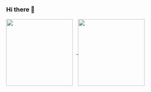 ### Hi there 👋

<a href="https://github.com/imbdb">
  <img align="center" height="180px" style="margin-right:10px" src="https://github-readme-stats-sigma-five.vercel.app/api?username=kaushalmadani&count_private=true&show_icons=true&theme=dark" />
</a>
<a href="https://github.com/imbdb">
  <img align="center" height="180px" src="https://github-readme-stats-sigma-five.vercel.app/api/top-langs/?username=kaushalmadani&hide=php,java&layout=compact&theme=dark" />
</a>
<!--
**kaushalmadani/kaushalmadani** is a ✨ _special_ ✨ repository because its `README.md` (this file) appears on your GitHub profile.

Here are some ideas to get you started:

- 🔭 I’m currently working on ...
- 🌱 I’m currently learning ...
- 👯 I’m looking to collaborate on ...
- 🤔 I’m looking for help with ...
- 💬 Ask me about ...
- 📫 How to reach me: ...
- 😄 Pronouns: ...
- ⚡ Fun fact: ...
-->
